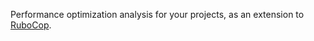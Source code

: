 Performance optimization analysis for your projects, as an extension to [RuboCop](https://github.com/rubocop-hq/rubocop).
